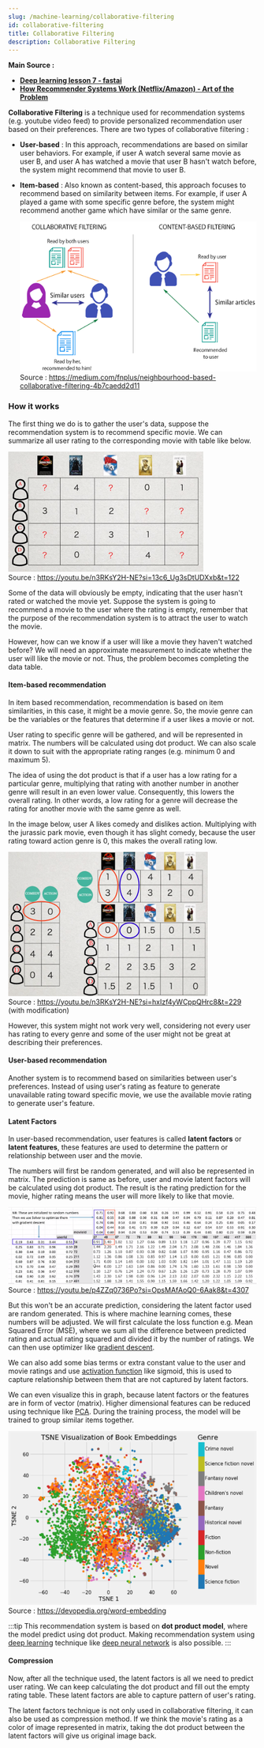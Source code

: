 ```yaml
---
slug: /machine-learning/collaborative-filtering
id: collaborative-filtering
title: Collaborative Filtering
description: Collaborative Filtering
---
```


**Main Source :**

- **[Deep learning lesson 7 - fastai](https://youtu.be/p4ZZq0736Po?si=rLLlK6OGFDbP4piw)**
- **[How Recommender Systems Work (Netflix/Amazon) - Art of the Problem](https://youtu.be/n3RKsY2H-NE?si=hwrlSNwSirDgdQUp)**

**Collaborative Filtering** is a technique used for recommendation systems (e.g. youtube video feed) to provide personalized recommendation user based on their preferences. There are two types of collaborative filtering :

- **User-based** : In this approach, recommendations are based on similar user behaviors. For example, if user A watch several same movie as user B, and user A has watched a movie that user B hasn't watch before, the system might recommend that movie to user B.
- **Item-based** : Also known as content-based, this approach focuses to recommend based on similarity between items. For example, if user A played a game with some specific genre before, the system might recommend another game which have similar or the same genre.

  ![Type of collaborative filtering](./type-of-collaborative-filtering.png)  
   Source : https://medium.com/fnplus/neighbourhood-based-collaborative-filtering-4b7caedd2d11

### How it works

The first thing we do is to gather the user's data, suppose the recommendation system is to recommend specific movie. We can summarize all user rating to the corresponding movie with table like below.

![User rating table](./user-rating-table.png)  
Source : https://youtu.be/n3RKsY2H-NE?si=13c6_Ug3sDtUDXxb&t=122

Some of the data will obviously be empty, indicating that the user hasn't rated or watched the movie yet. Suppose the system is going to recommend a movie to the user where the rating is empty, remember that the purpose of the recommendation system is to attract the user to watch the movie.

However, how can we know if a user will like a movie they haven't watched before? We will need an approximate measurement to indicate whether the user will like the movie or not. Thus, the problem becomes completing the data table.

#### Item-based recommendation

In item based recommendation, recommendation is based on item similarities, in this case, it might be a movie genre. So, the movie genre can be the variables or the features that determine if a user likes a movie or not.

User rating to specific genre will be gathered, and will be represented in matrix. The numbers will be calculated using dot product. We can also scale it down to suit with the appropriate rating ranges (e.g. minimum 0 and maximum 5).

The idea of using the dot product is that if a user has a low rating for a particular genre, multiplying that rating with another number in another genre will result in an even lower value. Consequently, this lowers the overall rating. In other words, a low rating for a genre will decrease the rating for another movie with the same genre as well.

In the image below, user A likes comedy and dislikes action. Multiplying with the jurassic park movie, even though it has slight comedy, because the user rating toward action genre is 0, this makes the overall rating low.

![Dot product between user and movie genre's rating](./dot-product.png)  
Source : https://youtu.be/n3RKsY2H-NE?si=hxIzf4yWCppQHrc8&t=229 (with modification)

However, this system might not work very well, considering not every user has rating to every genre and some of the user might not be great at describing their preferences.

#### User-based recommendation

Another system is to recommend based on similarities between user's preferences. Instead of using user's rating as feature to generate unavailable rating toward specific movie, we use the available movie rating to generate user's feature.

#### Latent Factors

In user-based recommendation, user features is called **latent factors** or **latent features**, these features are used to determine the pattern or relationship between user and the movie.

The numbers will first be random generated, and will also be represented in matrix. The prediction is same as before, user and movie latent factors will be calculated using dot product. The result is the rating prediction for the movie, higher rating means the user will more likely to like that movie.

![Dot product between user and movie latent factors](./user-based-filtering.png)  
Source : https://youtu.be/p4ZZq0736Po?si=OpsMAfAoQ0-6Aak8&t=4307

But this won't be an accurate prediction, considering the latent factor used are random generated. This is where machine learning comes, these numbers will be adjusted. We will first calculate the loss function e.g. Mean Squared Error (MSE), where we sum all the difference between predicted rating and actual rating squared and divided it by the number of ratings. We can then use optimizer like [gradient descent](/machine-learning/linear-regression#gradient-descent).

We can also add some bias terms or extra constant value to the user and movie ratings and use [activation function](/deep-learning/deep-learning-foundation#activation-function) like sigmoid, this is used to capture relationship between them that are not captured by latent factors.

We can even visualize this in graph, because latent factors or the features are in form of vector (matrix). Higher dimensional features can be reduced using technique like [PCA](/machine-learning/principal-component-analysis). During the training process, the model will be trained to group similar items together.

![Book embedding](./embedding.png)  
Source : https://devopedia.org/word-embedding

:::tip
This recommendation system is based on **dot product model**, where the model predict using dot product. Making recommendation system using [deep learning](/deep-learning) technique like [deep neural network](/deep-learning/neural-network) is also possible.
:::

#### Compression

Now, after all the technique used, the latent factors is all we need to predict user rating. We can keep calculating the dot product and fill out the empty rating table. These latent factors are able to capture pattern of user's rating.

The latent factors technique is not only used in collaborative filtering, it can also be used as compression method. If we think the movie's rating as a color of image represented in matrix, taking the dot product between the latent factors will give us original image back.
